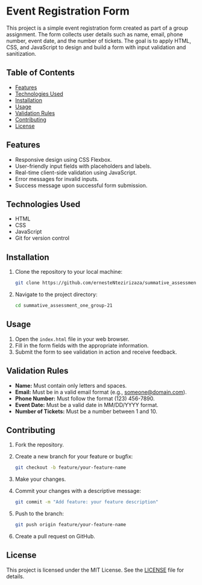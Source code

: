 # Event Registration Form

This project is a simple event registration form created as part of a group assignment. The form collects user details such as name, email, phone number, event date, and the number of tickets. The goal is to apply HTML, CSS, and JavaScript to design and build a form with input validation and sanitization.

## Table of Contents

- [Features](#features)
- [Technologies Used](#technologies-used)
- [Installation](#installation)
- [Usage](#usage)
- [Validation Rules](#validation-rules)
- [Contributing](#contributing)
- [License](#license)

## Features

- Responsive design using CSS Flexbox.
- User-friendly input fields with placeholders and labels.
- Real-time client-side validation using JavaScript.
- Error messages for invalid inputs.
- Success message upon successful form submission.

## Technologies Used

- HTML
- CSS
- JavaScript
- Git for version control

## Installation

1. Clone the repository to your local machine:

    ```bash
    git clone https://github.com/ernesteNtezirizaza/summative_assessment_one_group-21.git
    ```

2. Navigate to the project directory:

    ```bash
    cd summative_assessment_one_group-21
    ```

## Usage

1. Open the `index.html` file in your web browser.
2. Fill in the form fields with the appropriate information.
3. Submit the form to see validation in action and receive feedback.

## Validation Rules

- **Name:** Must contain only letters and spaces.
- **Email:** Must be in a valid email format (e.g., someone@domain.com).
- **Phone Number:** Must follow the format (123) 456-7890.
- **Event Date:** Must be a valid date in MM/DD/YYYY format.
- **Number of Tickets:** Must be a number between 1 and 10.


## Contributing

1. Fork the repository.
2. Create a new branch for your feature or bugfix:

    ```bash
    git checkout -b feature/your-feature-name
    ```

3. Make your changes.
4. Commit your changes with a descriptive message:

    ```bash
    git commit -m "Add feature: your feature description"
    ```

5. Push to the branch:

    ```bash
    git push origin feature/your-feature-name
    ```

6. Create a pull request on GitHub.

## License

This project is licensed under the MIT License. See the [LICENSE](LICENSE) file for details.
